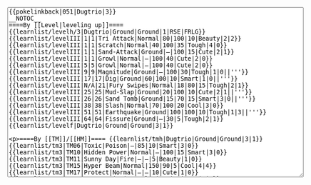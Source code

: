 </p><textarea readonly="" accesskey="," id="wpTextbox1" cols="80" rows="25" style="" class="mw-editfont-monospace" lang="en" dir="ltr" name="wpTextbox1">{{pokelinkback|051|Dugtrio|3}}
__NOTOC__
====By [[Level|leveling up]]====
{{learnlist/levelh/3|Dugtrio|Ground|Ground|1|RSE|FRLG}}
{{learnlist/levelIII|1|1|Tri Attack|Normal|80|100|10|Beauty|2|2}}
{{learnlist/levelIII|1|1|Scratch|Normal|40|100|35|Tough|4|0}}
{{learnlist/levelIII|1|1|Sand-Attack|Ground|—|100|15|Cute|2|1}}
{{learnlist/levelIII|1|1|Growl|Normal|—|100|40|Cute|2|0}}
{{learnlist/levelIII|5|5|Growl|Normal|—|100|40|Cute|2|0}}
{{learnlist/levelIII|9|9|Magnitude|Ground|—|100|30|Tough|1|0||'''}}
{{learnlist/levelIII|17|17|Dig|Ground|60|100|10|Smart|1|0||'''}}
{{learnlist/levelIII|N/A|21|Fury Swipes|Normal|18|80|15|Tough|2|1}}
{{learnlist/levelIII|25|25|Mud-Slap|Ground|20|100|10|Cute|2|1||'''}}
{{learnlist/levelIII|26|26|Sand Tomb|Ground|15|70|15|Smart|3|0||'''}}
{{learnlist/levelIII|38|38|Slash|Normal|70|100|20|Cool|3|0}}
{{learnlist/levelIII|51|51|Earthquake|Ground|100|100|10|Tough|1|3||'''}}
{{learnlist/levelIII|64|64|Fissure|Ground|—|30|5|Tough|2|1}}
{{learnlist/levelf|Dugtrio|Ground|Ground|3|1}}

====By [[TM]]/[[HM]]====
{{learnlist/tmh|Dugtrio|Ground|Ground|3|1}}
{{learnlist/tm3|TM06|Toxic|Poison|—|85|10|Smart|3|0}}
{{learnlist/tm3|TM10|Hidden Power|Normal|—|100|15|Smart|3|0}}
{{learnlist/tm3|TM11|Sunny Day|Fire|—|—|5|Beauty|1|0}}
{{learnlist/tm3|TM15|Hyper Beam|Normal|150|90|5|Cool|4|4}}
{{learnlist/tm3|TM17|Protect|Normal|—|—|10|Cute|1|0}}
{{learnlist/tm3|TM21|Frustration|Normal|—|100|20|Cute|1|0}}
{{learnlist/tm3|TM26|Earthquake|Ground|100|100|10|Tough|1|3||'''}}
{{learnlist/tm3|TM27|Return|Normal|—|100|20|Cute|1|0}}
{{learnlist/tm3|TM28|Dig|Ground|60|100|10|Smart|1|0||'''}}
{{learnlist/tm3|TM32|Double Team|Normal|—|—|15|Cool|2|0}}
{{learnlist/tm3|TM36|Sludge Bomb|Poison|90|100|10|Tough|2|1}}
{{learnlist/tm3|TM39|Rock Tomb|Rock|50|80|10|Smart|3|0}}
{{learnlist/tm3|TM40|Aerial Ace|Flying|60|—|20|Cool|2|0}}
{{learnlist/tm3|TM42|Facade|Normal|70|100|20|Cute|2|0}}
{{learnlist/tm3|TM43|Secret Power|Normal|70|100|20|Smart|1|0}}
{{learnlist/tm3|TM44|Rest|Psychic|—|—|10|Cute|2|0}}
{{learnlist/tm3|TM45|Attract|Normal|—|100|15|Cute|2|0}}
{{learnlist/tm3|TM46|Thief|Dark|40|100|10|Tough|1|0}}
{{learnlist/tm3|HM01|Cut|Normal|50|95|30|Cool|2|1}}
{{learnlist/tm3|HM06|Rock Smash|Fighting|20|100|15|Tough|1|0}}
{{learnlist/tmf|Dugtrio|Ground|Ground|3|1}}

====By {{pkmn|breeding}}====
{{learnlist/breedh|Dugtrio|Ground|Ground|3|1}}
{{learnlist/breed3|{{MSP/3|352|Kecleon}}|AncientPower|Rock|60|100|5|Tough|1|0}}
{{learnlist/breed3|{{MSP/3|215|Sneasel}}|Beat Up|Dark|10|100|10|Smart|2|1}}
{{learnlist/breed3|{{MSP/3|052|Meowth}}{{MSP/3|053|Persian}}{{MSP/3|197|Umbreon}}{{MSP/3|215|Sneasel}}{{MSP/3|216|Teddiursa}}{{MSP/3|217|Ursaring}}&lt;br>{{MSP/3|228|Houndour}}{{MSP/3|229|Houndoom}}{{MSP/3|274|Nuzleaf}}{{MSP/3|287|Slakoth}}{{MSP/3|289|Slaking}}{{MSP/3|300|Skitty}}&lt;br>{{MSP/3|303|Mawile}}{{MSP/3|327|Spinda}}{{MSP/3|352|Kecleon}}|Faint Attack|Dark|60|—|20|Smart|2|0}}
{{learnlist/breed3|{{MSP/3|019|Rattata}}{{MSP/3|020|Raticate}}{{MSP/3|128|Tauros}}{{MSP/3|197|Umbreon}}{{MSP/3|206|Dunsparce}}{{MSP/3|335|Zangoose}}|Pursuit|Dark|40|100|20|Smart|2|1}}
{{learnlist/breed3|{{MSP/3|323|Camerupt}}|Rock Slide|Rock|75|90|10|Tough|1|3}}
{{learnlist/breed3|{{MSP/3|023|Ekans}}{{MSP/3|024|Arbok}}{{MSP/3|052|Meowth}}{{MSP/3|053|Persian}}{{MSP/3|054|Psyduck}}{{MSP/3|055|Golduck}}&lt;br>{{MSP/3|056|Mankey}}{{MSP/3|057|Primeape}}{{MSP/3|190|Aipom}}{{MSP/3|197|Umbreon}}{{MSP/3|206|Dunsparce}}{{MSP/3|215|Sneasel}}&lt;br>{{MSP/3|293|Whismur}}{{MSP/3|294|Loudred}}{{MSP/3|295|Exploud}}{{MSP/3|336|Seviper}}{{MSP/3|352|Kecleon}}|Screech|Normal|—|85|40|Smart|1|3}}
{{learnlist/breed3|{{MSP/3|288|Vigoroth}}{{MSP/3|293|Whismur}}{{MSP/3|294|Loudred}}{{MSP/3|295|Exploud}}{{MSP/3|327|Spinda}}|Uproar|Normal|50|100|10|Cute|3|0}}
{{learnlist/breedf|Dugtrio|Ground|Ground|3|1}}

====By [[Move Tutor|tutoring]]====
{{learnlist/tutorh|Dugtrio|Ground|Ground|3|1}}
{{learnlist/tutor3|Body Slam|Normal|85|100|15|Tough|1|4|||yes|yes|yes}}
{{learnlist/tutor3|Double-Edge|Normal|120|100|15|Tough|6|0|||yes|yes|yes}}
{{learnlist/tutor3|Endure|Normal|—|—|10|Tough|2|0|||no|yes|no}}
{{learnlist/tutor3|Mimic|Normal|—|—|10|Cute|1|0|||yes|yes|yes}}
{{learnlist/tutor3|Mud-Slap|Ground|20|100|10|Cute|2|1||'''|no|yes|no}}
{{learnlist/tutor3|Rock Slide|Rock|75|90|10|Tough|1|3|||yes|yes|no}}
{{learnlist/tutor3|Sleep Talk|Normal|—|—|10|Cute|3|0|||no|yes|no}}
{{learnlist/tutor3|Snore|Normal|40|100|15|Cute|4|0|||no|yes|no}}
{{learnlist/tutor3|Substitute|Normal|—|—|10|Smart|2|0|||yes|yes|yes}}
{{learnlist/tutor3|Swagger|Normal|—|90|15|Cute|2|0|||no|yes|yes}}
{{learnlist/tutorf|Dugtrio|Ground|Ground|3|1}}

====By a prior [[evolution]]====
{{Learnlist/prevoh|Dugtrio|Ground|Ground|3|1}}
{{Learnlist/prevo3null}}
{{Learnlist/prevof|Dugtrio|Ground|Ground|3|1}}

====Special moves====
{{Shadow moves|051|40|Shadow Break|Shadow Shed|Shadow Sky|--|Charm|Normal|Earthquake|Ground|Sandstorm|Rock|Tri Attack|Normal|XD|ground|ground}}

[[fr:Triopikeur/Génération 3]]
[[it:Dugtrio/Mosse apprese in terza generazione]]
[[ja:ダグトリオ/第六世代以前のおぼえるわざ]]
[[zh:三地鼠/第三世代招式表]]
